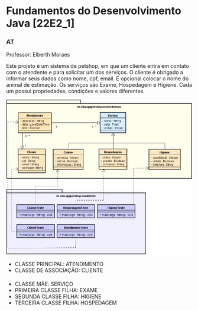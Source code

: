 # Fundamentos do Desenvolvimento Java [22E2_1] 
### AT


Professor: Elberth Moraes

Este projeto é um sistema de petshop, em que um cliente entra em contato com o
atendente e para solicitar um dos serviços. O cliente é obrigado a informar seus 
dados como nome, cpf, email. É opcional colocar o nome do animal de estimação.
Os serviços são Exame, Hospedagem e Higiene. Cada um possui propriedades,
condições e valores diferentes.


![](https://github.com/ericfg19/petshop-java/blob/main/apppetshop/src/main/resources/static/img/classdiagram.jpg)

- CLASSE PRINCIPAL: ATENDIMENTO
- CLASSE DE ASSOCIAÇÃO: CLIENTE
####
- CLASSE MÃE: SERVIÇO
- PRIMEIRA CLASSE FILHA: EXAME
- SEGUNDA CLASSE FILHA: HIGIENE
- TERCEIRA CLASSE FILHA: HOSPEDAGEM
